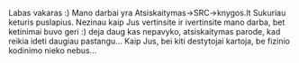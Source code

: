 Labas vakaras :)
Mano darbai yra Atsiskaitymas->SRC->knygos.lt
Sukuriau keturis puslapius.
Nezinau kaip Jus vertinsite ir ivertinsite mano darba, bet ketinimai buvo geri :) deja daug kas nepavyko, atsiskaitymas parode, kad reikia ideti daugiau pastangu...
Kaip Jus, bei kiti destytojai kartoja, be fizinio kodinimo nieko nebus... 
